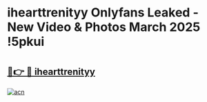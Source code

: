 # ihearttrenityy Onlyfans Leaked - New Video & Photos March 2025 !5pkui

# <h2><a href="https://r4z0vt.iuczelnia.edu.pl?title=ihearttrenityy&ref=5pkui">🔗👉 🔴 ihearttrenityy</a></h2>

[![acn](https://github.com/user-attachments/assets/0f9c940e-d8b0-45ae-aac7-cd30a18b3e1c)](https://r4z0vt.iuczelnia.edu.pl?title=ihearttrenityy&ref=5pkui)

